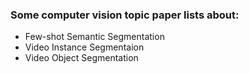 ### Some computer vision topic paper lists about:

- Few-shot Semantic Segmentation
- Video Instance Segmentaion
- Video Object Segmentation

